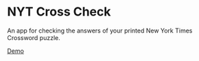 # NYT Cross Check

An app for checking the answers of your printed New York Times Crossword puzzle.

[Demo](http://crosscheck-app.s3-website.us-east-2.amazonaws.com/)
